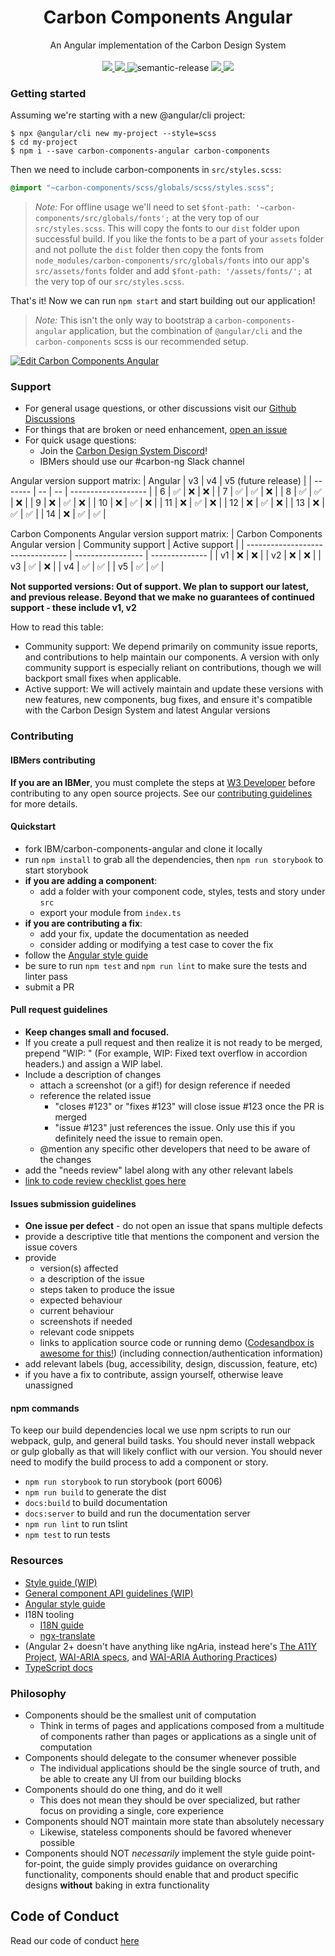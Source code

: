 <p align="center">
	<h1 align="center">Carbon Components Angular</h1>
	<p align="center">
	An Angular implementation of the Carbon Design System
		<br /><br />
		<a href="https://travis-ci.com/IBM/carbon-components-angular">
			<img src="https://travis-ci.com/IBM/carbon-components-angular.svg?branch=master" />
		</a>
		<a href="https://www.npmjs.com/package/carbon-components-angular">
			<img src="https://img.shields.io/npm/v/carbon-components-angular.svg" />
		</a>
		<img alt="semantic-release" src="https://img.shields.io/badge/%20%20%F0%9F%93%A6%F0%9F%9A%80-semantic--release-e10079.svg">
		<a href="https://www.netlify.com" target="_blank">
			<img src="https://www.netlify.com/img/global/badges/netlify-color-accent.svg"/>
		</a>
    <a href="https://bestpractices.coreinfrastructure.org/projects/5887">
      <img src="https://bestpractices.coreinfrastructure.org/projects/5887/badge">
    </a>
	</p>
</p>

### Getting started

Assuming we're starting with a new @angular/cli project:

```shell
$ npx @angular/cli new my-project --style=scss
$ cd my-project
$ npm i --save carbon-components-angular carbon-components
```

Then we need to include carbon-components in `src/styles.scss`:

```scss
@import "~carbon-components/scss/globals/scss/styles.scss";
```

> *Note:* For offline usage we'll need to set `$font-path: '~carbon-components/src/globals/fonts';` at the very top of our `src/styles.scss`. This will copy the fonts to our `dist` folder upon successful build. If you like the fonts to be a part of your `assets` folder and not pollute the `dist` folder then copy the fonts from `node_modules/carbon-components/src/globals/fonts` into our app's `src/assets/fonts` folder and add `$font-path: '/assets/fonts/';` at the very top of our `src/styles.scss`.

That's it! Now we can run `npm start` and start building out our application!

> *Note:* This isn't the only way to bootstrap a `carbon-components-angular` application, but the combination of `@angular/cli` and the `carbon-components` scss is our recommended setup.

[![Edit Carbon Components Angular](https://codesandbox.io/static/img/play-codesandbox.svg)](https://codesandbox.io/s/0129r494ql)

### Support

- For general usage questions, or other discussions visit our [Github Discussions](https://github.com/IBM/carbon-components-angular/discussions)
- For things that are broken or need enhancement, [open an issue](https://github.com/IBM/carbon-components-angular/issues/new)
- For quick usage questions:
  - Join the [Carbon Design System Discord](https://discord.gg/Wys7J95Mhw)!
  - IBMers should use our #carbon-ng Slack channel

Angular version support matrix:
| Angular | v3 | v4 | v5 (future release) |
| ------- | -- | -- | ------------------- |
| 6       | ✅ | ❌ | ❌                   |
| 7       | ✅ | ✅ | ❌                   |
| 8       | ✅ | ✅ | ❌                   |
| 9       | ❌ | ✅ | ❌                   |
| 10      | ❌ | ✅ | ❌                   |
| 11      | ❌ | ✅ | ❌                   |
| 12      | ❌ | ✅ | ❌                   |
| 13      | ❌ | ✅ | ✅                   |
| 14      | ❌ | ✅ | ✅                   |

Carbon Components Angular version support matrix:
| Carbon Components Angular version | Community support | Active support |
| --------------------------------- | ----------------- | -------------- |
| v1                                | ❌                 | ❌             |
| v2                                | ❌                 | ❌             |
| v3                                | ✅                 | ❌             |
| v4                                | ✅                 | ✅             |
| v5                                | ✅                 | ✅             |

**Not supported versions: Out of support. We plan to support our latest, and previous release. Beyond that we make no guarantees of continued support - these include v1, v2**

How to read this table:

- Community support: We depend primarily on community issue reports, and contributions to help maintain our components. A version with only community support is especially reliant on contributions, though we will backport small fixes when applicable.
- Active support: We will actively maintain and update these versions with new features, new components, bug fixes, and ensure it's compatible with the Carbon Design System and latest Angular versions

### Contributing

#### IBMers contributing
**If you are an IBMer**, you must complete the steps at [W3 Developer](https://w3.ibm.com/developer/docs/open-source/contributing/) before contributing to any open source projects. See our [contributing guidelines](https://github.com/IBM/carbon-components-angular/blob/master/.github/CONTRIBUTING.md) for more details.

#### Quickstart
- fork IBM/carbon-components-angular and clone it locally
- run `npm install` to grab all the dependencies, then `npm run storybook` to start storybook
- **if you are adding a component**:
  - add a folder with your component code, styles, tests and story under `src`
  - export your module from `index.ts`
- **if you are contributing a fix**:
  - add your fix, update the documentation as needed
  - consider adding or modifying a test case to cover the fix
- follow the [Angular style guide](https://angular.io/styleguide)
- be sure to run `npm test` and `npm run lint` to make sure the tests and linter pass
- submit a PR

#### Pull request guidelines
- **Keep changes small and focused.**
- If you create a pull request and then realize it is not ready to be merged, prepend "WIP: " (For example,  WIP: Fixed text overflow in accordion headers.) and assign a WIP label.
- Include a description of changes
  - attach a screenshot (or a gif!) for design reference if needed
  - reference the related issue
  	- "closes #123" or "fixes #123" will close issue #123 once the PR is merged
  	- "issue #123" just references the issue. Only use this if you definitely need the issue to remain open.
  - @mention any specific other developers that need to be aware of the changes
- add the "needs review" label along with any other relevant labels
- [link to code review checklist goes here](#)

#### Issues submission guidelines
- **One issue per defect** - do not open an issue that spans multiple defects
- provide a descriptive title that mentions the component and version the issue covers
- provide
  - version(s) affected
  - a description of the issue
  - steps taken to produce the issue
  - expected behaviour
  - current behaviour
  - screenshots if needed
  - relevant code snippets
  - links to application source code or running demo ([Codesandbox is awesome for this!](https://codesandbox.io/s/angular)) (including connection/authentication information)
- add relevant labels (bug, accessibility, design, discussion, feature, etc)
- if you have a fix to contribute, assign yourself, otherwise leave unassigned

#### npm commands
To keep our build dependencies local we use npm scripts to run our webpack, gulp, and general build tasks. You should never install webpack or gulp globally as that will likely conflict with our version. You should never need to modify the build process to add a component or story.
- `npm run storybook` to run storybook (port 6006)
- `npm run build` to generate the dist
- `docs:build` to build documentation
- `docs:server` to build and run the documentation server
- `npm run lint` to run tslint
- `npm test` to run tests

### Resources
 - [Style guide (WIP)](https://github.com/IBM/carbon-components-angular/wiki/Style-guide)
 - [General component API guidelines (WIP)](https://github.com/IBM/carbon-components-angular/wiki/Component-API-guidelines)
 - [Angular style guide](https://angular.io/styleguide)
 - I18N tooling
	- [I18N guide](https://angular.io/guide/i18n)
	- [ngx-translate](https://github.com/ngx-translate/core)
 - (Angular 2+ doesn't have anything like ngAria, instead here's [The A11Y Project](http://a11yproject.com/), [WAI-ARIA specs](https://www.w3.org/TR/wai-aria/), and [WAI-ARIA Authoring Practices](https://www.w3.org/TR/2016/WD-wai-aria-practices-1.1-20160317/))
 - [TypeScript docs](https://www.typescriptlang.org/docs/tutorial.html)


### Philosophy
- Components should be the smallest unit of computation
  - Think in terms of pages and applications composed from a multitude of components rather than pages or applications as a single unit of computation
- Components should delegate to the consumer whenever possible
  - The individual applications should be the single source of truth, and be able to create any UI from our building blocks
- Components should do one thing, and do it well
  - This does not mean they should be over specialized, but rather focus on providing a single, core experience
- Components should NOT maintain more state than absolutely necessary
  - Likewise, stateless components should be favored whenever possible
- Components should NOT *necessarily* implement the style guide point-for-point, the guide simply provides guidance on overarching functionality, components should enable that and product specific designs **without** baking in extra functionality

## Code of Conduct
Read our code of conduct [here](./.github/CODE_OF_CONDUCT.md)
